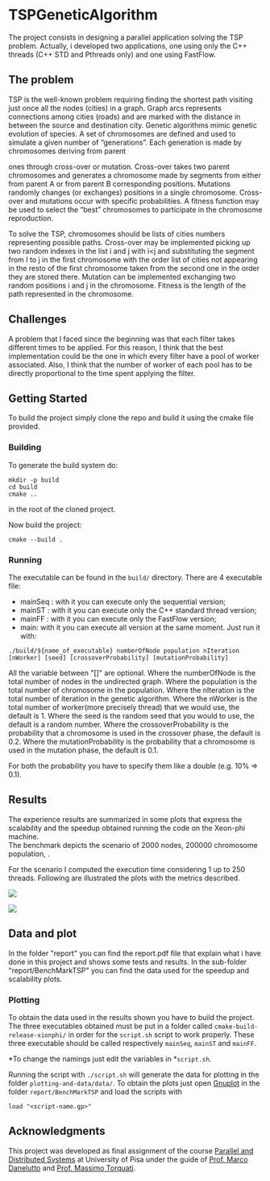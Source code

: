 # TSPGeneticAlgorithm
The project consists in designing a parallel application
solving the TSP problem. Actually, i developed two applications, one using only the C++
threads (C++ STD and Pthreads only) and one using FastFlow.

## The problem
TSP is the well-known problem requiring finding the shortest path visiting just once all the nodes (cities)
in a graph. Graph arcs represents connections among cities (roads) and are marked with the distance in
between the source and destination city.
Genetic algorithms mimic genetic evolution of species. A set of chromosomes are defined and used to
simulate a given number of “generations”. Each generation is made by chromosomes deriving from parent

ones through cross-over or mutation. Cross-over takes two parent chromosomes and generates a
chromosome made by segments from either from parent A or from parent B corresponding positions.
Mutations randomly changes (or exchanges) positions in a single chromosome. Cross-over and mutations
occur with specific probabilities. A fitness function may be used to select the “best” chromosomes to
participate in the chromosome reproduction.

To solve the TSP, chromosomes should be lists of cities numbers representing possible paths. Cross-over
may be implemented picking up two random indexes in the list i and j with i<j and substituting the segment
from I to j in the first chromosome with the order list of cities not appearing in the resto of the first
chromosome taken from the second one in the order they are stored there. Mutation can be
implemented exchanging two random positions i and j in the chromosome. Fitness is the length of the
path represented in the chromosome.

## Challenges
A problem that I faced since the beginning was that each filter takes different times to be applied. 
For this reason, I think that the best implementation could be the one in which every filter have a pool of worker associated.
Also, I think that the number of worker of each pool has to be directly proportional to the time spent applying the filter.

## Getting Started

To build the project simply clone the repo and build it using the cmake file provided.


### Building
To generate the build system do:  
```
mkdir -p build
cd build
cmake ..
```
in the root of the cloned project.  

Now build the project:
```
cmake --build .
```

### Running
The executable can be found in the ```build/``` directory. 
There are 4 executable file:
-  mainSeq : with it you can execute only the sequential version; 
-  mainST : with it you can execute only the C++ standard thread version; 
-  mainFF : with it you can execute only the FastFlow version; 
- main: with it you can execute all version at the same moment.
Just run it with:

```./build/${name_of_executable} numberOfNode population nIteration [nWorker] [seed] [crossoverProbability] [mutationProbability]``` 

All the variable between "[]" are optional.
Where the numberOfNode is the total number of nodes in the undirected graph.
Where the population is the total number of chromosome in the population.
Where the nIteration is the total number of iteration in the genetic algorithm.
Where the nWorker is the total number of worker(more precisely thread) that we would use, the default is 1.
Where the seed is the random seed that you would to use, the default is a random number.
Where the crossoverProbability is the probability that a chromosome is used in the crossover phase, the default is 0.2.
Where the mutationProbability is the probability that a chromosome is used in the mutation phase, the default is 0.1.

For both the probability you have to specify them like a double (e.g. 10% => 0.1).

## Results
The experience results are summarized in some plots that express the scalability and the speedup obtained running the code on the Xeon-phi machine.  
The benchmark depicts the scenario of 2000 nodes, 200000 chromosome population, . 

For the scenario I computed the execution time considering 1 up to 250 threads. Following are illustrated the plots with the metrics described. 

![](report/BenchMarkTSP/speedup/2000/SU200020000_zoom.png)

![](report/BenchMarkTSP/scalability/2000/SC200020000_zoom.png)


## Data and plot
In the folder "report" you can find the report.pdf file that explain what i have done in this project and shows some tests and results.
In the sub-folder "report/BenchMarkTSP" you can find the data used for the speedup and scalability plots.

### Plotting

To obtain the data used in the results shown you have to build the project.  
The three executables obtained must be put in a folder called ```cmake-build-release-xionphi/``` in order for the ```script.sh``` script to work properly. These three executable should be called respectively ```mainSeq```, ```mainST``` and ```mainFF```.  

*To change the namings just edit the variables in *```script.sh```.

Running the script with ```./script.sh``` will generate the data for plotting in the folder ```plotting-and-data/data/```. To obtain the plots just open [Gnuplot](http://www.gnuplot.info/) in the folder ```report/BenchMarkTSP``` and load the scripts with

```load "<script-name.gp>"```

## Acknowledgments
This project was developed as final assignment of the course [Parallel and Distributed Systems](http://didawiki.di.unipi.it/doku.php/magistraleinformaticanetworking/spm/sdpm09support) at University of Pisa under the guide of [Prof. Marco Danelutto](http://calvados.di.unipi.it/paragroup/danelutto/) and [Prof. Massimo Torquati](http://calvados.di.unipi.it/paragroup/torquati/).
